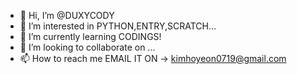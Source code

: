 - 👋 Hi, I’m @DUXYCODY
- 👀 I’m interested in PYTHON,ENTRY,SCRATCH...
- 🌱 I’m currently learning CODINGS!
- 💞️ I’m looking to collaborate on ...
- 📫 How to reach me EMAIL IT ON ->   kimhoyeon0719@gmail.com

<!---
DUXYCODY/DUXYCODY is a ✨ special ✨ repository because its `README.md` (this file) appears on your GitHub profile.


 _                
| |               
| |__  _   _  ___ 
| '_ \| | | |/ _ \
| |_) | |_| |  __/
|_.__/ \__, |\___|
        __/ |     
       |___/       
           
| |               
| |__  _   _  ___ 
| '_ \| | | |/ _ \
| |_) | |_| |  __/
|_.__/ \__, |\___|
        __/ |     
       |___/      
